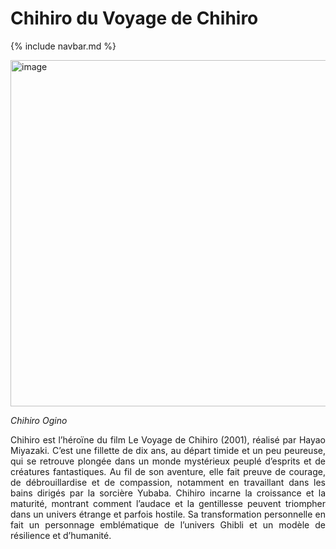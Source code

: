   # Chihiro du Voyage de Chihiro

  {% include navbar.md %}

<img width="1024" height="554" alt="image" src="https://github.com/user-attachments/assets/f4cfe5c6-9d5a-436e-848a-9e250207d0e4" />


*Chihiro Ogino*

<p style="text-align:justify;">Chihiro est l’héroïne du film Le Voyage de Chihiro (2001), réalisé par Hayao Miyazaki. C’est une fillette de dix ans, au départ timide et un peu peureuse, qui se retrouve plongée dans un monde mystérieux peuplé d’esprits et de créatures fantastiques. Au fil de son aventure, elle fait preuve de courage, de débrouillardise et de compassion, notamment en travaillant dans les bains dirigés par la sorcière Yubaba. Chihiro incarne la croissance et la maturité, montrant comment l’audace et la gentillesse peuvent triompher dans un univers étrange et parfois hostile. Sa transformation personnelle en fait un personnage emblématique de l’univers Ghibli et un modèle de résilience et d’humanité.</p>
